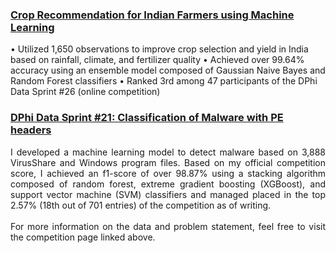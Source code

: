 ### [Crop Recommendation for Indian Farmers using Machine Learning](https://dphi.tech/challenges/data-sprint-26-crop-recommendation/62/)
• Utilized 1,650 observations to improve crop selection and yield in India based on rainfall, climate, and fertilizer quality
• Achieved over 99.64% accuracy using an ensemble model composed of Gaussian Naive Bayes and Random Forest classifiers
• Ranked 3rd among 47 participants of the DPhi Data Sprint #26 (online competition) 

### [DPhi Data Sprint #21: Classification of Malware with PE headers](https://dphi.tech/practice/challenge/57)

<p align='justify'>
I developed a machine learning model to detect malware based on 3,888 VirusShare and Windows program files. Based on my official competition score, I achieved an f1-score of over 98.87% using a stacking algorithm composed of random forest, extreme gradient boosting (XGBoost), and support vector machine (SVM) classifiers and managed placed in the top 2.57% (18th out of 701 entries) of the competition as of writing. <br><br>
For more information on the data and problem statement, feel free to visit the competition page linked above.
</p>
